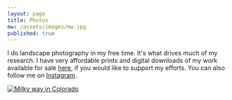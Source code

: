 ```yaml
---
layout: page
title: Photos
mw: /assets/images/mw.jpg
published: true
---
```


I do landscape photography in my free time. It's what drives much of my research. I have very affordable prints and digital downloads of my work available for sale <a href="https://www.acfreeman.photo/" target="_blank">here</a>, if you would like to support my efforts. You can also follow me on <a href="https://www.instagram.com/acfreeman.photo/" targe="_blank">Instagram</a>.

<a href="https://www.acfreeman.photo/" target="_blank">
    <img src="{{ page.mw }}" alt="Milky way in Colorado" class="center">
</a>

